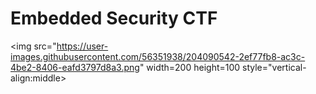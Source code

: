 # Embedded Security CTF
<img src="https://user-images.githubusercontent.com/56351938/204090542-2ef77fb8-ac3c-4be2-8406-eafd3797d8a3.png" width=200 height=100 style="vertical-align:middle>

